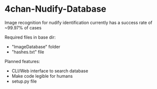 # 4chan-Nudify-Database

Image recognition for nudify identification currently has a success rate of ~99.97% of cases

Required files in base dir:
- "ImageDatabase" folder
- "hashes.txt" file

Planned features:
- CLI/Web interface to search database
- Make code legible for humans
- setup.py file
